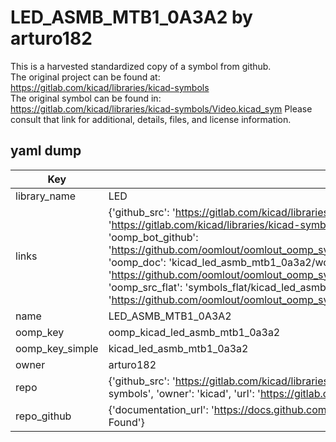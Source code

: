 # LED_ASMB_MTB1_0A3A2 by arturo182  
This is a harvested standardized copy of a symbol from github.  
The original project can be found at:  
https://gitlab.com/kicad/libraries/kicad-symbols  
The original symbol can be found in:
https://gitlab.com/kicad/libraries/kicad-symbols/Video.kicad_sym
Please consult that link for additional, details, files, and license information.  
## yaml dump  
| Key | Value |  
| --- | --- |  
| library_name | LED |  
| links | {'github_src': 'https://gitlab.com/kicad/libraries/kicad-symbols/Video.kicad_sym', 'github_src_repo': 'https://gitlab.com/kicad/libraries/kicad-symbols', 'oomp_bot': 'kicad_led_asmb_mtb1_0a3a2/working', 'oomp_bot_github': 'https://github.com/oomlout/oomlout_oomp_symbol_bot/tree/main/kicad_led_asmb_mtb1_0a3a2/working', 'oomp_doc': 'kicad_led_asmb_mtb1_0a3a2/working', 'oomp_doc_github': 'https://github.com/oomlout/oomlout_oomp_symbol_doc/tree/main/kicad_led_asmb_mtb1_0a3a2/working', 'oomp_src_flat': 'symbols_flat/kicad_led_asmb_mtb1_0a3a2/working', 'oomp_src_flat_github': 'https://github.com/oomlout/oomlout_oomp_symbol_src/tree/main/kicad_led_asmb_mtb1_0a3a2/working'} |  
| name | LED_ASMB_MTB1_0A3A2 |  
| oomp_key | oomp_kicad_led_asmb_mtb1_0a3a2 |  
| oomp_key_simple | kicad_led_asmb_mtb1_0a3a2 |  
| owner | arturo182 |  
| repo | {'github_src': 'https://gitlab.com/kicad/libraries/kicad-symbols/Video.kicad_sym', 'name': 'libraries/kicad-symbols', 'owner': 'kicad', 'url': 'https://gitlab.com/kicad/libraries/kicad-symbols'} |  
| repo_github | {'documentation_url': 'https://docs.github.com/rest/repos/repos#get-a-repository', 'message': 'Not Found'} |  

